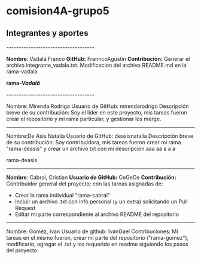 # comision4A-grupo5
## Integrantes y aportes

**------------------------------------**

**Nombre**: Vadalá Franco
**GitHub:** FranncoAgustin
**Contribución:** 
    Generar el archivo integrante_vadala.txt.
    Modificacion del archivo README.md en la rama-vadala. 

**rama-*Vadalá***

**------------------------------------**


Nombre: Mirenda Rodrigo
Usuario de GitHub: mirendarodrigo
Descripción breve de su contribución: Soy el líder en este proyecto, mis tareas fueron crear el repositorio y mi rama particular, y gestionar los merge.


---


Nombre:De Asis Natalia 
Usuario de GitHub: deasisnatalia 
Descripción breve de su contribución: Soy contribuidora, mis tareas fueron crear mi rama "rama-deasis" y crear un archivo txt con mi descripcion aaa aa a a a 

rama-deasis


---


**Nombre**: Cabral, Cristian
**Usuario de GitHub:** CeGeCe
**Contribución:** Contribuidor general del proyecto; con las tareas asignadas de:
  * Crear la rama individual "rama-cabral"
  * Incluir un archivo .txt con info personal (y un extra) solicitando un Pull Request
  * Editar mi parte correspondiente al archivo README del repositorio


---


Nombre: Gomez, Ivan
Usuario de github: IvanGael
Contribuciones: Mi tareas en el mismo fueron, crear mi parte del repositorio ("rama-gomez"), modificarlo, agregar el .txt y los requerido en readme siguiendo los pasos del proyecto.